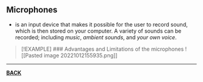 ## Microphones
- is an input device that makes it possible for the user to record sound, which is then stored on your computer. A variety of sounds can be recorded; including *music*, *ambient sounds*, and *your own voice*.

>[!EXAMPLE] ### Advantages and Limitations of the microphones
>![[Pasted image 20221012155935.png]]

---
**[BACK](INTCOMMidtermCh2.md)**